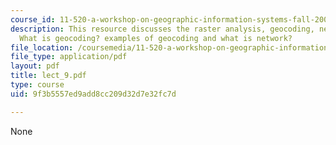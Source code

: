 ```yaml
---
course_id: 11-520-a-workshop-on-geographic-information-systems-fall-2005
description: This resource discusses the raster analysis, geocoding, network analysis,
  What is geocoding? examples of geocoding and what is network?
file_location: /coursemedia/11-520-a-workshop-on-geographic-information-systems-fall-2005/9f3b5557ed9add8cc209d32d7e32fc7d_lect_9.pdf
file_type: application/pdf
layout: pdf
title: lect_9.pdf
type: course
uid: 9f3b5557ed9add8cc209d32d7e32fc7d

---
```

None